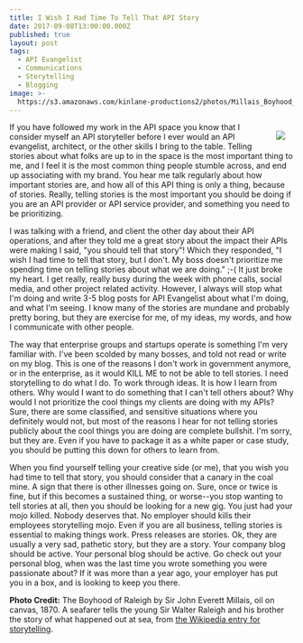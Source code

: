 ```yaml
---
title: I Wish I Had Time To Tell That API Story
date: 2017-09-08T13:00:00.000Z
published: true
layout: post
tags:
  - API Evangelist
  - Communications
  - Storytelling
  - Blogging
image: >-
  https://s3.amazonaws.com/kinlane-productions2/photos/Millais_Boyhood_of_Raleigh.jpg
---
```

<p><a href="https://en.wikipedia.org/wiki/Storytelling"><img src="https://s3.amazonaws.com/kinlane-productions2/photos/Millais_Boyhood_of_Raleigh.jpg" align="right" style="padding: 15px;" /></a></p>If you have followed my work in the API space you know that I consider myself an API storyteller before I ever would an API evangelist, architect, or the other skills I bring to the table. Telling stories about what folks are up to in the space is the most important thing to me, and I feel it is the most common thing people stumble across, and end up associating with my brand. You hear me talk regularly about how important stories are, and how all of this API thing is only a thing, because of stories. Really, telling stories is the most important you should be doing if you are an API provider or API service provider, and something you need to be prioritizing.

I was talking with a friend, and client the other day about their API operations, and after they told me a great story about the impact their APIs were making I said, "you should tell that story"! Which they responded, "I wish I had time to tell that story, but I don't. My boss doesn't prioritize me spending time on telling stories about what we are doing." ;-( It just broke my heart. I get really, really busy during the week with phone calls, social media, and other project related activity. However, I always will stop what I'm doing and write 3-5 blog posts for API Evangelist about what I'm doing, and what I'm seeing. I know many of the stories are mundane and probably pretty boring, but they are exercise for me, of my ideas, my words, and how I communicate with other people.

The way that enterprise groups and startups operate is something I'm very familiar with. I've been scolded by many bosses, and told not read or write on my blog. This is one of the reasons I don't work in government anymore, or in the enterprise, as it would KILL ME to not be able to tell stories. I need storytelling to do what I do. To work through ideas. It is how I learn from others. Why would I want to do something that I can't tell others about? Why would I not prioritize the cool things my clients are doing with my APIs? Sure, there are some classified, and sensitive situations where you definitely would not, but most of the reasons I hear for not telling stories publicly about the cool things you are doing are complete bullshit. I'm sorry, but they are. Even if you have to package it as a white paper or case study, you should be putting this down for others to learn from.

When you find yourself telling your creative side (or me), that you wish you had time to tell that story, you should consider that a canary in the coal mine. A sign that there is other illnesses going on. Sure, once or twice is fine, but if this becomes a sustained thing, or worse--you stop wanting to tell stories at all, then you should be looking for a new gig. You just had your mojo killed. Nobody deserves that. No employer should kills their employees storytelling mojo. Even if you are all business, telling stories is essential to making things work. Press releases are stories. Ok, they are usually a very sad, pathetic story, but they are a story. Your company blog should be active. Your personal blog should be active. Go check out your personal blog, when was the last time you wrote something you were passionate about? If it was more than a year ago, your employer has put you in a box, and is looking to keep you there.

**Photo Credit:** The Boyhood of Raleigh by Sir John Everett Millais, oil on canvas, 1870. A seafarer tells the young Sir Walter Raleigh and his brother the story of what happened out at sea, from [the Wikipedia entry for storytelling](https://en.wikipedia.org/wiki/Storytelling).
